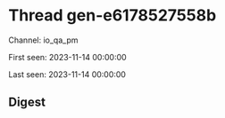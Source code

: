 # Thread gen-e6178527558b
Channel: io_qa_pm

First seen: 2023-11-14 00:00:00

Last seen: 2023-11-14 00:00:00

## Digest



